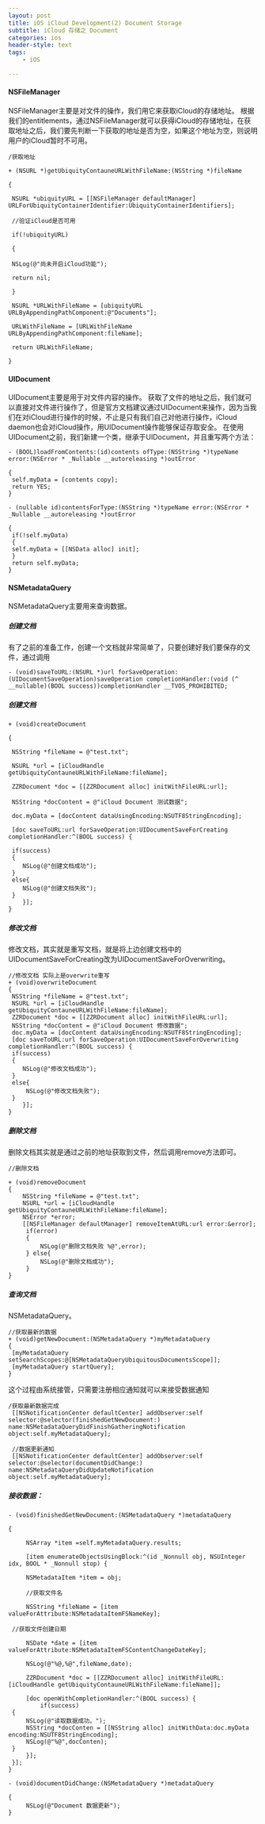 ```yaml
---
layout: post
title: iOS iCloud Development(2) Document Storage
subtitle: iCloud 存储之 Document
categories: ios
header-style: text
tags: 
    - iOS

---
```

   
#### NSFileManager
NSFileManager主要是对文件的操作，我们用它来获取iCloud的存储地址。
根据我们的entitlements，通过NSFileManager就可以获得iCloud的存储地址，在获取地址之后，我们要先判断一下获取的地址是否为空，如果这个地址为空，则说明用户的iCloud暂时不可用。

	/获取地址

	+ (NSURL *)getUbiquityContauneURLWithFileName:(NSString *)fileName

	{

	 NSURL *ubiquityURL = [[NSFileManager defaultManager] URLForUbiquityContainerIdentifier:UbiquityContainerIdentifiers];

	 //验证iCloud是否可用

	 if(!ubiquityURL)

	 {

	 NSLog(@"尚未开启iCloud功能");

	 return nil;

	 }

	 NSURL *URLWithFileName = [ubiquityURL URLByAppendingPathComponent:@"Documents"];

	 URLWithFileName = [URLWithFileName URLByAppendingPathComponent:fileName];

	 return URLWithFileName;

	}

#### UIDocument
UIDocument主要是用于对文件内容的操作。
获取了文件的地址之后，我们就可以直接对文件进行操作了，但是官方文档建议通过UIDocument来操作，因为当我们在对iCloud进行操作的时候，不止是只有我们自己对他进行操作，iCloud daemon也会对iCloud操作，用UIDocument操作能够保证存取安全。
在使用UIDocument之前，我们新建一个类，继承于UIDocument，并且重写两个方法：
	
	- (BOOL)loadFromContents:(id)contents ofType:(NSString *)typeName error:(NSError * _Nullable __autoreleasing *)outError

	{
	 self.myData = [contents copy];
	 return YES;
	}

	- (nullable id)contentsForType:(NSString *)typeName error:(NSError * _Nullable __autoreleasing *)outError

	{
	 if(!self.myData)
	 {
	 self.myData = [[NSData alloc] init];
	 }
	 return self.myData;
	}


#### NSMetadataQuery

NSMetadataQuery主要用来查询数据。

##### 创建文档
有了之前的准备工作，创建一个文档就非常简单了，只要创建好我们要保存的文件，通过调用

	- (void)saveToURL:(NSURL *)url forSaveOperation:(UIDocumentSaveOperation)saveOperation completionHandler:(void (^ __nullable)(BOOL success))completionHandler __TVOS_PROHIBITED;


##### 创建文档

	+ (void)createDocument

	{

	 NSString *fileName = @"test.txt";

	 NSURL *url = [iCloudHandle getUbiquityContauneURLWithFileName:fileName];

	 ZZRDocument *doc = [[ZZRDocument alloc] initWithFileURL:url];

	 NSString *docContent = @"iCloud Document 测试数据";

	 doc.myData = [docContent dataUsingEncoding:NSUTF8StringEncoding];

	 [doc saveToURL:url forSaveOperation:UIDocumentSaveForCreating completionHandler:^(BOOL success) {

	 if(success)
	 {
	 	NSLog(@"创建文档成功");
	 }
	 else{
	 	NSLog(@"创建文档失败");
	 }
	 	}];
	}

##### 修改文档
修改文档，其实就是重写文档，就是将上边创建文档中的UIDocumentSaveForCreating改为UIDocumentSaveForOverwriting。

	//修改文档 实际上是overwrite重写
	+ (void)overwriteDocument
	{
	 NSString *fileName = @"test.txt";
	 NSURL *url = [iCloudHandle getUbiquityContauneURLWithFileName:fileName];
	 ZZRDocument *doc = [[ZZRDocument alloc] initWithFileURL:url];
	 NSString *docContent = @"iCloud Document 修改数据";
	 doc.myData = [docContent dataUsingEncoding:NSUTF8StringEncoding];
	 [doc saveToURL:url forSaveOperation:UIDocumentSaveForOverwriting completionHandler:^(BOOL success) {
	 if(success)
	 {
	 	NSLog(@"修改文档成功");
	 }
	 else{
		 NSLog(@"修改文档失败");
	 }
	 	}];
	}

##### 删除文档
删除文档其实就是通过之前的地址获取到文件，然后调用remove方法即可。

	//删除文档

	+ (void)removeDocument
	{
	 	NSString *fileName = @"test.txt";
	 	NSURL *url = [iCloudHandle getUbiquityContauneURLWithFileName:fileName];
	 	NSError *error;
	 	[[NSFileManager defaultManager] removeItemAtURL:url error:&error];
		 if(error)
		 {
			 NSLog(@"删除文档失败 %@",error);
		 } else{
			 NSLog(@"删除文档成功");
		 }
	}
	
##### 查询文档
NSMetadataQuery。
	
	//获取最新的数据
	+ (void)getNewDocument:(NSMetadataQuery *)myMetadataQuery
	{
	 [myMetadataQuery setSearchScopes:@[NSMetadataQueryUbiquitousDocumentsScope]];
	 [myMetadataQuery startQuery];
	}
这个过程由系统接管，只需要注册相应通知就可以来接受数据通知

	/获取最新数据完成
	 [[NSNotificationCenter defaultCenter] addObserver:self selector:@selector(finishedGetNewDocument:) name:NSMetadataQueryDidFinishGatheringNotification object:self.myMetadataQuery];
	 
	 //数据更新通知
	 [[NSNotificationCenter defaultCenter] addObserver:self selector:@selector(documentDidChange:) name:NSMetadataQueryDidUpdateNotification object:self.myMetadataQuery];

##### 接收数据：


	- (void)finishedGetNewDocument:(NSMetadataQuery *)metadataQuery

	{

		 NSArray *item =self.myMetadataQuery.results;

		 [item enumerateObjectsUsingBlock:^(id _Nonnull obj, NSUInteger idx, BOOL * _Nonnull stop) {

		 NSMetadataItem *item = obj;

		 //获取文件名

		 NSString *fileName = [item valueForAttribute:NSMetadataItemFSNameKey];

	 //获取文件创建日期

		 NSDate *date = [item valueForAttribute:NSMetadataItemFSContentChangeDateKey];

		 NSLog(@"%@,%@",fileName,date);

		 ZZRDocument *doc = [[ZZRDocument alloc] initWithFileURL:[iCloudHandle getUbiquityContauneURLWithFileName:fileName]];

		 [doc openWithCompletionHandler:^(BOOL success) {
			 if(success)
	 {
		 NSLog(@"读取数据成功。");
		 NSString *docConten = [[NSString alloc] initWithData:doc.myData encoding:NSUTF8StringEncoding];
		 NSLog(@"%@",docConten);
	 }
		 }];
	 }];
	}

	- (void)documentDidChange:(NSMetadataQuery *)metadataQuery

	{
		 NSLog(@"Document 数据更新");
	}
